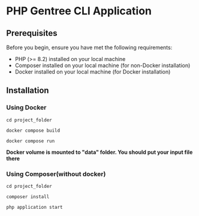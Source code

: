 # PHP Gentree CLI Application


## Prerequisites
Before you begin, ensure you have met the following requirements:

- PHP (>= 8.2) installed on your local machine
- Composer installed on your local machine (for non-Docker installation)
- Docker installed on your local machine (for Docker installation)

## Installation
### Using Docker

``cd project_folder``

``docker compose build``

``docker compose run``

**Docker volume is mounted to "data" folder. You should put your input file there**

### Using Composer(without docker)

``cd project_folder``

``composer install``

``php application start``

